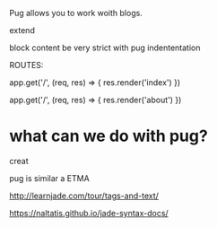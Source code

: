 

Pug allows you to work woith blogs.

extend 

block content
be very strict with pug indententation

ROUTES:

app.get('/', (req, res) => {
    res.render('index')
})


app.get('/', (req, res) => {
    res.render('about')
})



# what can we do with pug?


creat

pug is similar a ETMA 


http://learnjade.com/tour/tags-and-text/

https://naltatis.github.io/jade-syntax-docs/